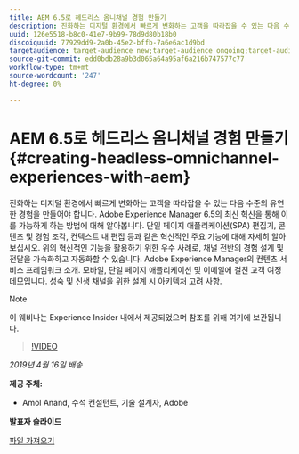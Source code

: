 ```yaml
---
title: AEM 6.5로 헤드리스 옴니채널 경험 만들기
description: 진화하는 디지털 환경에서 빠르게 변화하는 고객을 따라잡을 수 있는 다음 수준의 유연한 경험을 만들어야 합니다. Adobe Experience Manager 6.5의 최신 혁신을 통해 이를 가능하게 하는 방법에 대해 알아봅니다. 단일 페이지 애플리케이션(SPA) 편집기, 콘텐츠 및 경험 조각, 컨텍스트 내 편집 등과 같은 혁신적인 주요 기능에 대해 자세히 알아보십시오. 위의 혁신적인 기능을 활용하기 위한 우수 사례로, 채널 전반의 경험 설계 및 전달을 가속화하고 자동화할 수 있습니다. Adobe Experience Manager의 컨텐츠 서비스 프레임워크 소개. 모바일, 단일 페이지 애플리케이션 및 이메일에 걸친 고객 여정 데모입니다. 성숙 및 신생 채널을 위한 설계 시 아키텍처 고려 사항.
uuid: 126e5518-b8c0-41e7-9b99-78d9d80b18b0
discoiquuid: 77929dd9-2a0b-45e2-bffb-7a6e6ac1d9bd
targetaudience: target-audience new;target-audience ongoing;target-audience upgrader
source-git-commit: edd0bdb28a9b3d065a64a95af6a216b747577c77
workflow-type: tm+mt
source-wordcount: '247'
ht-degree: 0%

---
```


# AEM 6.5로 헤드리스 옴니채널 경험 만들기{#creating-headless-omnichannel-experiences-with-aem}

진화하는 디지털 환경에서 빠르게 변화하는 고객을 따라잡을 수 있는 다음 수준의 유연한 경험을 만들어야 합니다. Adobe Experience Manager 6.5의 최신 혁신을 통해 이를 가능하게 하는 방법에 대해 알아봅니다. 단일 페이지 애플리케이션(SPA) 편집기, 콘텐츠 및 경험 조각, 컨텍스트 내 편집 등과 같은 혁신적인 주요 기능에 대해 자세히 알아보십시오. 위의 혁신적인 기능을 활용하기 위한 우수 사례로, 채널 전반의 경험 설계 및 전달을 가속화하고 자동화할 수 있습니다. Adobe Experience Manager의 컨텐츠 서비스 프레임워크 소개. 모바일, 단일 페이지 애플리케이션 및 이메일에 걸친 고객 여정 데모입니다. 성숙 및 신생 채널을 위한 설계 시 아키텍처 고려 사항.

>[!NOTE]
>
>이 웨비나는 Experience Insider 내에서 제공되었으며 참조를 위해 여기에 보관됩니다.

>[!VIDEO](https://video.tv.adobe.com/v/27088/?quality=9)

*2019년 4월 16일 배송*

**제공 주체:**

* Amol Anand, 수석 컨설턴트, 기술 설계자, Adobe

**발표자 슬라이드**

[파일 가져오기](assets/headless-omnichannelwebinar04162019.pdf)
